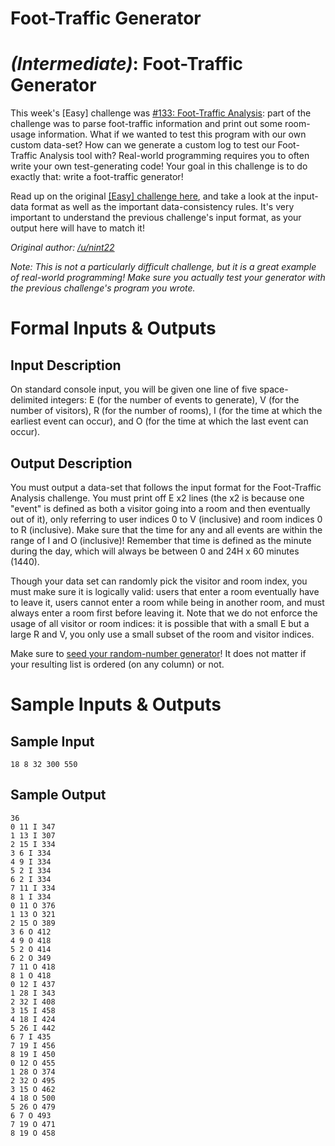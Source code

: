 # Foot-Traffic Generator
<div class="md"><h1><a href="#IntermediateIcon"></a> <em>(Intermediate)</em>: Foot-Traffic Generator</h1>
<p>This week's [Easy] challenge was <a href="http://www.reddit.com/r/dailyprogrammer/comments/1iambu/071513_challenge_133_easy_foottraffic_analysis/">#133: Foot-Traffic Analysis</a>: part of the challenge was to parse foot-traffic information and print out some room-usage information. What if we wanted to test this program with our own custom data-set? How can we generate a custom log to test our Foot-Traffic Analysis tool with? Real-world programming requires you to often write your own test-generating code! Your goal in this challenge is to do exactly that: write a foot-traffic generator!</p>
<p>Read up on the original <a href="http://www.reddit.com/r/dailyprogrammer/comments/1iambu/071513_challenge_133_easy_foottraffic_analysis/">[Easy] challenge here</a>, and take a look at the input-data format as well as the important data-consistency rules. It's very important to understand the previous challenge's input format, as your output here will have to match it!</p>
<p><em>Original author: <a href="/u/nint22">/u/nint22</a></em></p>
<p><em>Note: This is not a particularly difficult challenge, but it is a great example of real-world programming! Make sure you actually test your generator with the previous challenge's program you wrote.</em></p>
<h1>Formal Inputs &amp; Outputs</h1>
<h2>Input Description</h2>
<p>On standard console input, you will be given one line of five space-delimited integers: E (for the number of events to generate), V (for the number of visitors), R (for the number of rooms), I (for the time at which the earliest event can occur), and O (for the time at which the last event can occur).</p>
<h2>Output Description</h2>
<p>You must output a data-set that follows the input format for the Foot-Traffic Analysis challenge. You must print off E x2 lines (the x2 is because one "event" is defined as both a visitor going into a room and then eventually out of it), only referring to user indices 0 to V (inclusive) and room indices 0 to R (inclusive). Make sure that the time for any and all events are within the range of I and O (inclusive)! Remember that time is defined as the minute during the day, which will always be between 0 and 24H x 60 minutes (1440).</p>
<p>Though your data set can randomly pick the visitor and room index, you must make sure it is logically valid: users that enter a room eventually have to leave it, users cannot enter a room while being in another room, and must always enter a room first before leaving it. Note that we do not enforce the usage of all visitor or room indices: it is possible that with a small E but a large R and V, you only use a small subset of the room and visitor indices.</p>
<p>Make sure to <a href="http://en.wikipedia.org/wiki/Random_seed">seed your random-number generator</a>! It does not matter if your resulting list is ordered (on any column) or not.</p>
<h1>Sample Inputs &amp; Outputs</h1>
<h2>Sample Input</h2>
<pre><code>18 8 32 300 550
</code></pre>
<h2>Sample Output</h2>
<pre><code>36
0 11 I 347
1 13 I 307
2 15 I 334
3 6 I 334
4 9 I 334
5 2 I 334
6 2 I 334
7 11 I 334
8 1 I 334
0 11 O 376
1 13 O 321
2 15 O 389
3 6 O 412
4 9 O 418
5 2 O 414
6 2 O 349
7 11 O 418
8 1 O 418
0 12 I 437
1 28 I 343
2 32 I 408
3 15 I 458
4 18 I 424
5 26 I 442
6 7 I 435
7 19 I 456
8 19 I 450
0 12 O 455
1 28 O 374
2 32 O 495
3 15 O 462
4 18 O 500
5 26 O 479
6 7 O 493
7 19 O 471
8 19 O 458
</code></pre>
</div>
